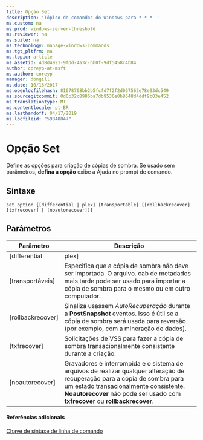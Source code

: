 ```yaml
---
title: Opção Set
description: 'Tópico de comandos do Windows para * * *- '
ms.custom: na
ms.prod: windows-server-threshold
ms.reviewer: na
ms.suite: na
ms.technology: manage-windows-commands
ms.tgt_pltfrm: na
ms.topic: article
ms.assetid: 4d8d4921-9fdd-4a3c-bb0f-9df5458c4b84
author: coreyp-at-msft
ms.author: coreyp
manager: dongill
ms.date: 10/16/2017
ms.openlocfilehash: 81678768bb2b5fcfd7f2f2d067562e78e93dc549
ms.sourcegitcommit: 0d0b32c8986ba7db9536e0b8648d4ddf9b03e452
ms.translationtype: MT
ms.contentlocale: pt-BR
ms.lasthandoff: 04/17/2019
ms.locfileid: "59848847"
---
```

# <a name="set-option"></a>Opção Set



Define as opções para criação de cópias de sombra. Se usado sem parâmetros, **defina a opção** exibe a Ajuda no prompt de comando.

## <a name="syntax"></a>Sintaxe

```
set option {[differential | plex] [transportable] [[rollbackrecover] [txfrecover] | [noautorecover]]}
```

## <a name="parameters"></a>Parâmetros

|Parâmetro|Descrição|
|---------|-----------|
|[differential | plex]|Especifica o tipo de cópia de sombra para criar para o provedor.|
|[transportáveis]|Especifica que a cópia de sombra não deve ser importada. O arquivo. cab de metadados mais tarde pode ser usado para importar a cópia de sombra para o mesmo ou em outro computador.|
|[rollbackrecover]|Sinaliza usassem *AutoRecuperação* durante a **PostSnapshot** eventos. Isso é útil se a cópia de sombra será usada para reversão (por exemplo, com a mineração de dados).|
|[txfrecover]|Solicitações de VSS para fazer a cópia de sombra transacionalmente consistente durante a criação.|
|[noautorecover]|Gravadores é interrompida e o sistema de arquivos de realizar qualquer alteração de recuperação para a cópia de sombra para um estado transacionalmente consistente. **Noautorecover** não pode ser usado com **txfrecover** ou **rollbackrecover**.|

#### <a name="additional-references"></a>Referências adicionais

[Chave de sintaxe de linha de comando](command-line-syntax-key.md)